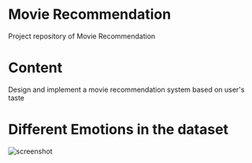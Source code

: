# Movie Recommendation
Project repository of Movie Recommendation

# Content
Design and implement a movie recommendation system based on user's taste

# Different Emotions in the dataset
![screenshot](https://github.com/wonhyukjang/Movie-Recommendation/blob/master/faceRecognition.png)
